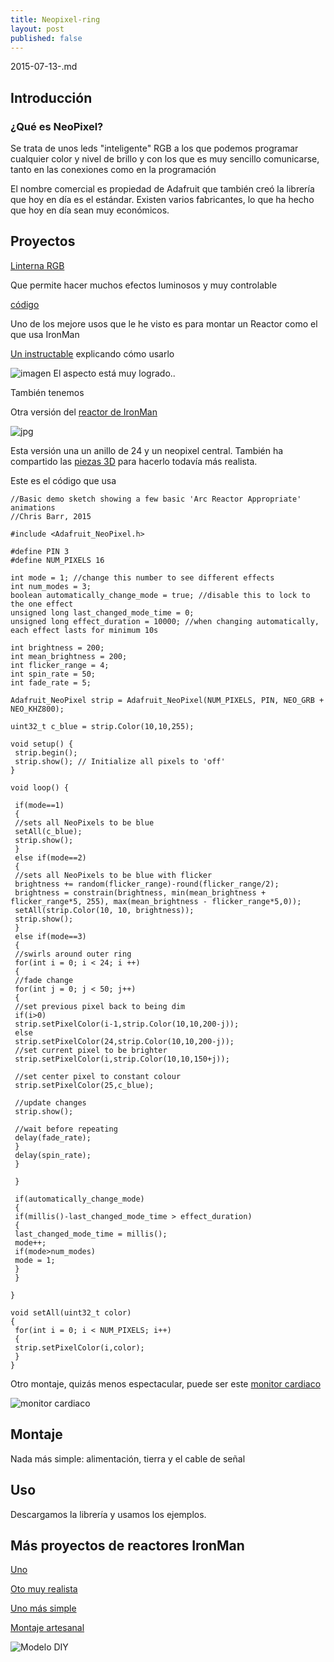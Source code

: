```yaml
---
title: Neopixel-ring
layout: post
published: false
---
```

2015-07-13-.md

## Introducción

### ¿Qué es NeoPixel?

Se trata de unos leds "inteligente" RGB a los que podemos programar cualquier color  y nivel de brillo y con los que es muy sencillo comunicarse, tanto en las conexiones como en la programación

El nombre comercial es propiedad de Adafruit que también creó la librería que hoy en día es el estándar. Existen varios fabricantes, lo que ha hecho que hoy en día sean muy económicos.

## Proyectos

[Linterna RGB](http://makezine.com/projects/million-color-hsl-flashlight/)

Que permite hacer muchos efectos luminosos y muy controlable

[código](http://retro-tronics.com/HSLFlashlight/HSLFlashlight.ino)

Uno de los mejore usos que le he visto es para montar un Reactor como el que usa IronMan

[Un instructable](http://www.instructables.com/id/Make-an-Iron-Man-Arc-Reactor/) explicando cómo usarlo

![imagen](http://cdn.instructables.com/FGS/41HU/FN82NVPE/FGS41HUFN82NVPE.MEDIUM.jpg)
El aspecto está muy logrado..

También tenemos

Otra versión del [reactor de IronMan](http://chrisbarrbuilds.com/2015/02/3d-printed-arc-reactor/)

![jpg](http://chrisbarrbuilds.com/wp-content/uploads/2015/02/2014-07-07-19.58.03.jpg)

Esta versión una un anillo de 24 y un neopixel central. También ha compartido las [piezas 3D](http://www.thingiverse.com/thing:386926/#instructions) para hacerlo todavía más realista.

Este es el código que usa

	//Basic demo sketch showing a few basic 'Arc Reactor Appropriate' animations
	//Chris Barr, 2015

	#include <Adafruit_NeoPixel.h>

	#define PIN 3
	#define NUM_PIXELS 16

	int mode = 1; //change this number to see different effects
	int num_modes = 3;
	boolean automatically_change_mode = true; //disable this to lock to the one effect
	unsigned long last_changed_mode_time = 0;
	unsigned long effect_duration = 10000; //when changing automatically, each effect lasts for minimum 10s

	int brightness = 200;
	int mean_brightness = 200;
	int flicker_range = 4;
	int spin_rate = 50;
	int fade_rate = 5;

	Adafruit_NeoPixel strip = Adafruit_NeoPixel(NUM_PIXELS, PIN, NEO_GRB + NEO_KHZ800);

	uint32_t c_blue = strip.Color(10,10,255);

	void setup() {
	 strip.begin();
	 strip.show(); // Initialize all pixels to 'off'
	}

	void loop() {
	 
	 if(mode==1)
	 {
	 //sets all NeoPixels to be blue
	 setAll(c_blue);
	 strip.show();
	 }
	 else if(mode==2)
	 {
	 //sets all NeoPixels to be blue with flicker
	 brightness += random(flicker_range)-round(flicker_range/2);
	 brightness = constrain(brightness, min(mean_brightness + flicker_range*5, 255), max(mean_brightness - flicker_range*5,0));
	 setAll(strip.Color(10, 10, brightness));
	 strip.show();
	 }
	 else if(mode==3)
	 {
	 //swirls around outer ring
	 for(int i = 0; i < 24; i ++)
	 {
	 //fade change
	 for(int j = 0; j < 50; j++)
	 {
	 //set previous pixel back to being dim
	 if(i>0)
	 strip.setPixelColor(i-1,strip.Color(10,10,200-j));
	 else
	 strip.setPixelColor(24,strip.Color(10,10,200-j));
	 //set current pixel to be brighter
	 strip.setPixelColor(i,strip.Color(10,10,150+j));
	 
	 //set center pixel to constant colour
	 strip.setPixelColor(25,c_blue);
	 
	 //update changes
	 strip.show();
	 
	 //wait before repeating
	 delay(fade_rate);
	 }
	 delay(spin_rate);
	 }
	 
	 }
	 
	 if(automatically_change_mode)
	 {
	 if(millis()-last_changed_mode_time > effect_duration)
	 {
	 last_changed_mode_time = millis();
	 mode++;
	 if(mode>num_modes)
	 mode = 1;
	 }
	 }
	 
	}

	void setAll(uint32_t color)
	{
	 for(int i = 0; i < NUM_PIXELS; i++)
	 {
	 strip.setPixelColor(i,color);
	 }
	}

Otro montaje, quizás menos espectacular, puede ser este [monitor cardiaco](http://arduinobasics.blogspot.com.au/2015/07/neopixel-heart-beat-display.html)

![monitor cardiaco](http://1.bp.blogspot.com/-MsoLBwbgry0/Vafrit-uMNI/AAAAAAAABnY/6KkZb2gKOIQ/s400/Neopixel%2BHeart%2BBeat%2BDisplay%2BTitle%2Bimage.jpg)

## Montaje

Nada más simple: alimentación, tierra y el cable de señal

## Uso



Descargamos la librería y usamos los ejemplos.


## Más proyectos de reactores IronMan

[Uno](http://www.instructables.com/id/Iron-Man-Arc-Reactor-DIY-Wearable/)

[Oto muy realista](http://www.instructables.com/id/New-Arc-Reactor-studio-replica/)

[Uno más simple](http://www.instructables.com/id/How-to-make-an-Iron-Man-Arc-Reactor/)

[Montaje artesanal](http://xrobots.co.uk/arc/)

![Modelo DIY](http://nmtcreations.deviantart.com/art/Iron-man-arc-reactor-1-186305225)